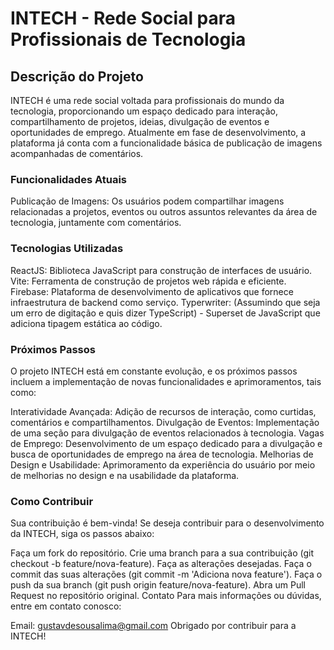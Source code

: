 # INTECH - Rede Social para Profissionais de Tecnologia

## Descrição do Projeto
INTECH é uma rede social voltada para profissionais do mundo da tecnologia, proporcionando um espaço dedicado para interação, compartilhamento de projetos, ideias, divulgação de eventos e oportunidades de emprego. Atualmente em fase de desenvolvimento, a plataforma já conta com a funcionalidade básica de publicação de imagens acompanhadas de comentários.

### Funcionalidades Atuais
Publicação de Imagens: Os usuários podem compartilhar imagens relacionadas a projetos, eventos ou outros assuntos relevantes da área de tecnologia, juntamente com comentários.

### Tecnologias Utilizadas
ReactJS: Biblioteca JavaScript para construção de interfaces de usuário.
Vite: Ferramenta de construção de projetos web rápida e eficiente.
Firebase: Plataforma de desenvolvimento de aplicativos que fornece infraestrutura de backend como serviço.
Typerwriter: (Assumindo que seja um erro de digitação e quis dizer TypeScript) - Superset de JavaScript que adiciona tipagem estática ao código.

### Próximos Passos
O projeto INTECH está em constante evolução, e os próximos passos incluem a implementação de novas funcionalidades e aprimoramentos, tais como:

Interatividade Avançada: Adição de recursos de interação, como curtidas, comentários e compartilhamentos.
Divulgação de Eventos: Implementação de uma seção para divulgação de eventos relacionados à tecnologia.
Vagas de Emprego: Desenvolvimento de um espaço dedicado para a divulgação e busca de oportunidades de emprego na área de tecnologia.
Melhorias de Design e Usabilidade: Aprimoramento da experiência do usuário por meio de melhorias no design e na usabilidade da plataforma.

### Como Contribuir
Sua contribuição é bem-vinda! Se deseja contribuir para o desenvolvimento da INTECH, siga os passos abaixo:

Faça um fork do repositório.
Crie uma branch para a sua contribuição (git checkout -b feature/nova-feature).
Faça as alterações desejadas.
Faça o commit das suas alterações (git commit -m 'Adiciona nova feature').
Faça o push da sua branch (git push origin feature/nova-feature).
Abra um Pull Request no repositório original.
Contato
Para mais informações ou dúvidas, entre em contato conosco:

Email: gustavdesousalima@gmail.com
Obrigado por contribuir para a INTECH!
